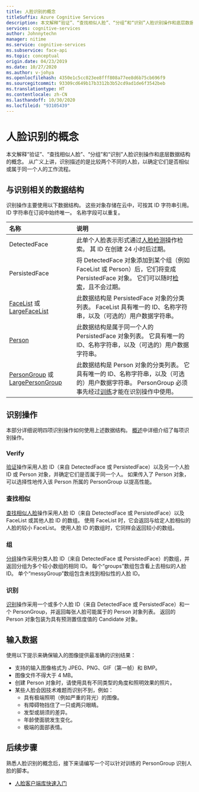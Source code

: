 ```yaml
---
title: 人脸识别的概念
titleSuffix: Azure Cognitive Services
description: 本文解释“验证”、“查找相似人脸”、“分组”和“识别”人脸识别操作和底层数据结构的概念。
services: cognitive-services
author: Johnnytechn
manager: nitime
ms.service: cognitive-services
ms.subservice: face-api
ms.topic: conceptual
origin.date: 04/23/2019
ms.date: 10/27/2020
ms.author: v-johya
ms.openlocfilehash: 4350e1c5cc023ee8fff808a77ee8d6b75cb696f9
ms.sourcegitcommit: 93309cd649b17b3312b3b52cd9ad1de6f3542beb
ms.translationtype: HT
ms.contentlocale: zh-CN
ms.lasthandoff: 10/30/2020
ms.locfileid: "93105439"
---
```

# <a name="face-recognition-concepts"></a>人脸识别的概念

本文解释“验证”、“查找相似人脸”、“分组”和“识别”人脸识别操作和底层数据结构的概念。 从广义上讲，识别描述的是比较两个不同的人脸，以确定它们是否相似或属于同一个人的工作流程。

## <a name="recognition-related-data-structures"></a>与识别相关的数据结构

识别操作主要使用以下数据结构。 这些对象存储在云中，可按其 ID 字符串引用。 ID 字符串在订阅中始终唯一。 名称字段可以重复。

|名称|说明|
|:--|:--|
|DetectedFace| 此单个人脸表示形式通过[人脸检测](../Face-API-How-to-Topics/HowtoDetectFacesinImage.md)操作检索。 其 ID 在创建 24 小时后过期。|
|PersistedFace| 将 DetectedFace 对象添加到某个组（例如 FaceList 或 Person）后，它们将变成 PersistedFace 对象。 它们可以随时[检索](https://dev.cognitive.azure.cn/docs/services/563879b61984550e40cbbe8d/operations/563879b61984550f3039524c)，且不会过期。|
|[FaceList](https://dev.cognitive.azure.cn/docs/services/563879b61984550e40cbbe8d/operations/563879b61984550f3039524b) 或 [LargeFaceList](https://dev.cognitive.azure.cn/docs/services/563879b61984550e40cbbe8d/operations/5a157b68d2de3616c086f2cc)| 此数据结构是 PersistedFace 对象的分类列表。 FaceList 具有唯一的 ID、名称字符串，以及（可选的）用户数据字符串。|
|[Person](https://dev.cognitive.azure.cn/docs/services/563879b61984550e40cbbe8d/operations/563879b61984550f3039523c)| 此数据结构是属于同一个人的 PersistedFace 对象列表。 它具有唯一的 ID、名称字符串，以及（可选的）用户数据字符串。|
|[PersonGroup](https://dev.cognitive.azure.cn/docs/services/563879b61984550e40cbbe8d/operations/563879b61984550f30395244) 或 [LargePersonGroup](https://dev.cognitive.azure.cn/docs/services/563879b61984550e40cbbe8d/operations/599acdee6ac60f11b48b5a9d)| 此数据结构是 Person 对象的分类列表。 它具有唯一的 ID、名称字符串，以及（可选的）用户数据字符串。 PersonGroup 必须事先经过[训练](https://dev.cognitive.azure.cn/docs/services/563879b61984550e40cbbe8d/operations/563879b61984550f30395249)才能在识别操作中使用。|

## <a name="recognition-operations"></a>识别操作

本部分详细说明四项识别操作如何使用上述数据结构。 [概述](../Overview.md)中详细介绍了每项识别操作。

### <a name="verify"></a>Verify

[验证](https://dev.cognitive.azure.cn/docs/services/563879b61984550e40cbbe8d/operations/563879b61984550f3039523a)操作采用人脸 ID（来自 DetectedFace 或 PersistedFace）以及另一个人脸 ID 或 Person 对象，并确定它们是否属于同一个人。 如果传入了 Person 对象，可以选择性地传入该 Person 所属的 PersonGroup 以提高性能。

### <a name="find-similar"></a>查找相似

[查找相似人脸](https://dev.cognitive.azure.cn/docs/services/563879b61984550e40cbbe8d/operations/563879b61984550f30395237)操作采用人脸 ID（来自 DetectedFace 或 PersistedFace）以及 FaceList 或其他人脸 ID 的数组。 使用 FaceList 时，它会返回与给定人脸相似的人脸的较小 FaceList。 使用人脸 ID 的数组时，它同样会返回较小的数组。

### <a name="group"></a>组

[分组](https://dev.cognitive.azure.cn/docs/services/563879b61984550e40cbbe8d/operations/563879b61984550f30395238)操作采用分类人脸 ID（来自 DetectedFace 或 PersistedFace）的数组，并返回分组为多个较小数组的相同 ID。 每个“groups”数组包含看上去相似的人脸 ID。 单个“messyGroup”数组包含未找到相似性的人脸 ID。

### <a name="identify"></a>识别

[识别](https://dev.cognitive.azure.cn/docs/services/563879b61984550e40cbbe8d/operations/563879b61984550f30395239)操作采用一个或多个人脸 ID（来自 DetectedFace 或 PersistedFace）和一个 PersonGroup，并返回每张人脸可能属于的 Person 对象列表。 返回的 Person 对象包装为具有预测置信度值的 Candidate 对象。

## <a name="input-data"></a>输入数据

使用以下提示来确保输入的图像提供最准确的识别结果：

* 支持的输入图像格式为 JPEG、PNG、GIF（第一帧）和 BMP。
* 图像文件不得大于 4 MB。
* 创建 Person 对象时，请使用具有不同类型的角度和照明效果的照片。
* 某些人脸会因技术难题而识别不到，例如：
  * 具有极端照明（例如严重的背光）的图像。
  * 有障碍物挡住了一只或两只眼睛。
  * 发型或胡须的差异。
  * 年龄使面貌发生变化。
  * 极端的面部表情。

## <a name="next-steps"></a>后续步骤

熟悉人脸识别的概念后，接下来请编写一个可以针对训练的 PersonGroup 识别人脸的脚本。

* [人脸客户端库快速入门](../Quickstarts/client-libraries.md)

